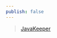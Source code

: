 ```yaml
---
publish: false
---
```


> [JavaKeeper](http://javakeeper.starfish.ink/java/Java-8.html#一、lambda表达式)
